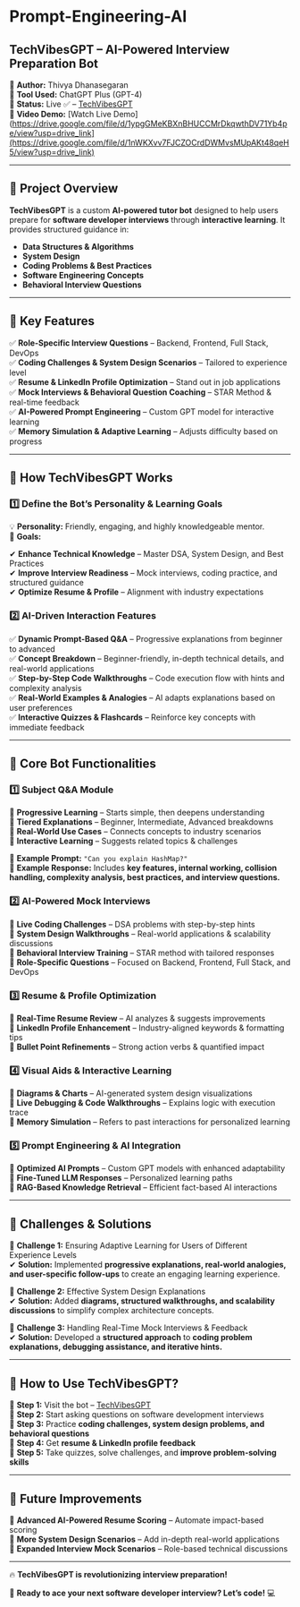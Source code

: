 # Prompt-Engineering-AI

## **TechVibesGPT – AI-Powered Interview Preparation Bot**

📌 **Author:** Thivya Dhanasegaran  
📌 **Tool Used:** ChatGPT Plus (GPT-4)  
📌 **Status:** Live ✅ – [TechVibesGPT](https://chatgpt.com/g/g-679ede730ebc81918f45e1ede521c39b-techvibesgpt)  
📌 **Video Demo:** [Watch Live Demo](https://drive.google.com/file/d/1ypgGMeKBXnBHUCCMrDkqwthDV71Yb4pe/view?usp=drive_link](https://drive.google.com/file/d/1nWKXvv7FJCZOCrdDWMvsMUpAKt48qeH5/view?usp=drive_link)

---

## 📌 **Project Overview**

**TechVibesGPT** is a custom **AI-powered tutor bot** designed to help users prepare for **software developer interviews** through **interactive learning**. It provides structured guidance in:

- **Data Structures & Algorithms**
- **System Design**
- **Coding Problems & Best Practices**
- **Software Engineering Concepts**
- **Behavioral Interview Questions**

---

## 🚀 **Key Features**

✅ **Role-Specific Interview Questions** – Backend, Frontend, Full Stack, DevOps  
✅ **Coding Challenges & System Design Scenarios** – Tailored to experience level  
✅ **Resume & LinkedIn Profile Optimization** – Stand out in job applications  
✅ **Mock Interviews & Behavioral Question Coaching** – STAR Method & real-time feedback  
✅ **AI-Powered Prompt Engineering** – Custom GPT model for interactive learning  
✅ **Memory Simulation & Adaptive Learning** – Adjusts difficulty based on progress

---

## 📖 **How TechVibesGPT Works**

### 1️⃣ **Define the Bot’s Personality & Learning Goals**

💡 **Personality:** Friendly, engaging, and highly knowledgeable mentor.  
🎯 **Goals:**

✔ **Enhance Technical Knowledge** – Master DSA, System Design, and Best Practices  
✔ **Improve Interview Readiness** – Mock interviews, coding practice, and structured guidance  
✔ **Optimize Resume & Profile** – Alignment with industry expectations

### 2️⃣ **AI-Driven Interaction Features**

✅ **Dynamic Prompt-Based Q&A** – Progressive explanations from beginner to advanced  
✅ **Concept Breakdown** – Beginner-friendly, in-depth technical details, and real-world applications  
✅ **Step-by-Step Code Walkthroughs** – Code execution flow with hints and complexity analysis  
✅ **Real-World Examples & Analogies** – AI adapts explanations based on user preferences  
✅ **Interactive Quizzes & Flashcards** – Reinforce key concepts with immediate feedback

---

## 📌 **Core Bot Functionalities**

### 1️⃣ **Subject Q&A Module**

🔹 **Progressive Learning** – Starts simple, then deepens understanding  
🔹 **Tiered Explanations** – Beginner, Intermediate, Advanced breakdowns  
🔹 **Real-World Use Cases** – Connects concepts to industry scenarios  
🔹 **Interactive Learning** – Suggests related topics & challenges

📌 **Example Prompt:** `"Can you explain HashMap?"`  
📌 **Example Response:** Includes **key features, internal working, collision handling, complexity analysis, best practices, and interview questions.**

### 2️⃣ **AI-Powered Mock Interviews**

🔹 **Live Coding Challenges** – DSA problems with step-by-step hints  
🔹 **System Design Walkthroughs** – Real-world applications & scalability discussions  
🔹 **Behavioral Interview Training** – STAR method with tailored responses  
🔹 **Role-Specific Questions** – Focused on Backend, Frontend, Full Stack, and DevOps

### 3️⃣ **Resume & Profile Optimization**

🔹 **Real-Time Resume Review** – AI analyzes & suggests improvements  
🔹 **LinkedIn Profile Enhancement** – Industry-aligned keywords & formatting tips  
🔹 **Bullet Point Refinements** – Strong action verbs & quantified impact

### 4️⃣ **Visual Aids & Interactive Learning**

🔹 **Diagrams & Charts** – AI-generated system design visualizations  
🔹 **Live Debugging & Code Walkthroughs** – Explains logic with execution trace  
🔹 **Memory Simulation** – Refers to past interactions for personalized learning

### 5️⃣ **Prompt Engineering & AI Integration**

🔹 **Optimized AI Prompts** – Custom GPT models with enhanced adaptability  
🔹 **Fine-Tuned LLM Responses** – Personalized learning paths  
🔹 **RAG-Based Knowledge Retrieval** – Efficient fact-based AI interactions

---

## 📌 **Challenges & Solutions**

🔴 **Challenge 1:** Ensuring Adaptive Learning for Users of Different Experience Levels  
✔ **Solution:** Implemented **progressive explanations, real-world analogies, and user-specific follow-ups** to create an engaging learning experience.

🔴 **Challenge 2:** Effective System Design Explanations  
✔ **Solution:** Added **diagrams, structured walkthroughs, and scalability discussions** to simplify complex architecture concepts.

🔴 **Challenge 3:** Handling Real-Time Mock Interviews & Feedback  
✔ **Solution:** Developed a **structured approach** to **coding problem explanations, debugging assistance, and iterative hints.**

---

## 🚀 **How to Use TechVibesGPT?**

🔹 **Step 1:** Visit the bot – [TechVibesGPT](https://chatgpt.com/g/g-679ede730ebc81918f45e1ede521c39b-techvibesgpt)  
🔹 **Step 2:** Start asking questions on software development interviews  
🔹 **Step 3:** Practice **coding challenges, system design problems, and behavioral questions**  
🔹 **Step 4:** Get **resume & LinkedIn profile feedback**  
🔹 **Step 5:** Take quizzes, solve challenges, and **improve problem-solving skills**

---

## 📌 **Future Improvements**

🔹 **Advanced AI-Powered Resume Scoring** – Automate impact-based scoring  
🔹 **More System Design Scenarios** – Add in-depth real-world applications  
🔹 **Expanded Interview Mock Scenarios** – Role-based technical discussions

---

🔥 **TechVibesGPT is revolutionizing interview preparation!**

🚀 **Ready to ace your next software developer interview? Let’s code!** 💻
